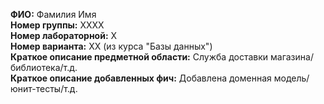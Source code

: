 **ФИО:** Фамилия Имя  
**Номер группы:** XXXХ  
**Номер лабораторной:** Х  
**Номер варианта:** ХХ (из курса "Базы данных")  
**Краткое описание предметной области:** Служба доставки магазина/библиотека/т.д.  
**Краткое описание добавленных фич:** Добавлена доменная модель/юнит-тесты/т.д.